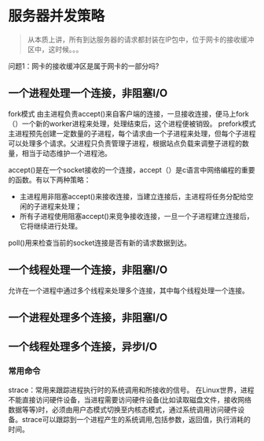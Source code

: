 # 服务器并发策略
> 从本质上讲，所有到达服务器的请求都封装在IP包中，位于网卡的接收缓冲区中，这时候。。。

问题1：网卡的接收缓冲区是属于网卡的一部分吗?

## 一个进程处理一个连接，非阻塞I/O
fork模式 由主进程负责accept()来自客户端的连接，一旦接收连接，便马上fork（）一个新的worker进程来处理，处理结束后，这个进程便被销毁。
prefork模式 主进程预先创建一定数量的子进程，每个请求由一个子进程来处理，但每个子进程可以处理多个请求。父进程只负责管理子进程，根据站点负载来调整子进程的数量，相当于动态维护一个进程池。

accept()是在一个socket接收的一个连接，accept（）是c语言中网络编程的重要的函数。有以下两种策略：
* 主进程用非阻塞accept()来接收连接，当建立连接后，主进程将任务分配给空闲的子进程来处理；
* 所有子进程使用阻塞accept()来竞争接收连接，一旦一个子进程建立连接后，它将继续进行处理。

poll()用来检查当前的socket连接是否有新的请求数据到达。

## 一个线程处理一个连接，非阻塞I/O
允许在一个进程中通过多个线程来处理多个连接，其中每个线程处理一个连接。

## 一个进程处理多个连接，非阻塞I/O

## 一个线程处理多个连接，异步I/O


### 常用命令
strace：常用来跟踪进程执行时的系统调用和所接收的信号。 
在Linux世界，进程不能直接访问硬件设备，当进程需要访问硬件设备(比如读取磁盘文件，接收网络数据等等)时，必须由用户态模式切换至内核态模式，通过系统调用访问硬件设备。strace可以跟踪到一个进程产生的系统调用,包括参数，返回值，执行消耗的时间。